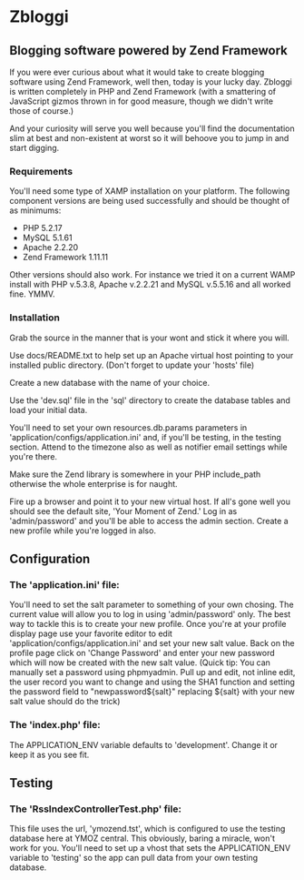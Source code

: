 # Zbloggi
## Blogging software powered by Zend Framework
If you were ever curious about what it would take to create blogging software using Zend Framework, well then, today is your lucky day. Zbloggi is written completely in PHP and Zend Framework (with a smattering of JavaScript gizmos thrown in for good measure, though we didn't write those of course.)

And your curiosity will serve you well because you'll find the documentation slim at best and non-existent at worst so it will behoove you to jump in and start digging.

### Requirements
You'll need some type of XAMP installation on your platform. The following component versions are being used successfully and should be thought of as minimums:

- PHP 5.2.17
- MySQL 5.1.61
- Apache 2.2.20
- Zend Framework 1.11.11

Other versions should also work. For instance we tried it on a current WAMP install with PHP v.5.3.8, Apache v.2.2.21 and MySQL v.5.5.16 and all worked fine. YMMV.

### Installation
Grab the source in the manner that is your wont and stick it where you will.

Use docs/README.txt to help set up an Apache virtual host pointing to your installed public directory. (Don't forget to update your 'hosts' file)

Create a new database with the name of your choice.

Use the 'dev.sql' file in the 'sql' directory to create the database tables and load your initial data.

You'll need to set your own resources.db.params parameters in 'application/configs/application.ini' and, if you'll be testing, in the testing section. Attend to the timezone also as well as notifier email settings while you're there.

Make sure the Zend library is somewhere in your PHP include_path otherwise the whole enterprise is for naught.

Fire up a browser and point it to your new virtual host. If all's gone well you should see the default site, 'Your Moment of Zend.' Log in as 'admin/password' and you'll be able to access the admin section. Create a new profile while you're logged in also.


## Configuration
### The 'application.ini' file:
You'll need to set the salt parameter to something of your own chosing. The current value will allow you to log in using 'admin/password' only. The best way to tackle this is to create your new profile. Once you're at your profile display page use your favorite editor to edit 'application/configs/application.ini' and set your new salt value. Back on the profile page click on 'Change Password' and enter your new password which will now be created with the new salt value. (Quick tip: You can manually set a password using phpmyadmin. Pull up and edit, not inline edit, the user record you want to change and using the SHA1 function and setting the password field to "newpassword${salt}" replacing ${salt} with your new salt value should do the trick)

### The 'index.php' file:
The APPLICATION_ENV variable defaults to 'development'. Change it or keep it as you see fit.

## Testing
### The 'RssIndexControllerTest.php' file:
This file uses the url, 'ymozend.tst', which is configured to use the testing database here at YMOZ central. This obviously, baring a miracle, won't work for you. You'll need to set up a vhost that sets the APPLICATION_ENV variable to 'testing' so the app can pull data from your own testing database.

